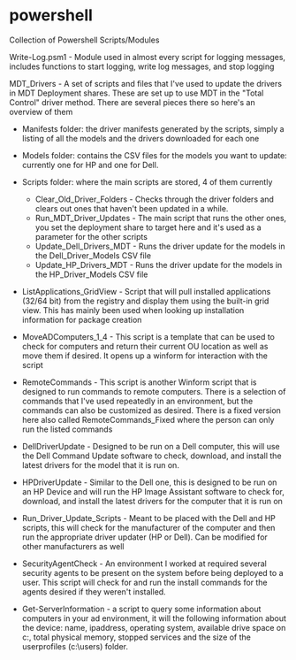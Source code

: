 # powershell
Collection of Powershell Scripts/Modules

Write-Log.psm1 - Module used in almost every script for logging messages, includes functions to start logging, write log messages, and stop logging

MDT_Drivers - A set of scripts and files that I've used to update the drivers in MDT Deployment shares. These are set up to use MDT in the "Total Control" driver method. There are several pieces there so here's an overview of them
- Manifests folder: the driver manifests generated by the scripts, simply a listing of all the models and the drivers downloaded for each one
- Models folder: contains the CSV files for the models you want to update: currently one for HP and one for Dell.
- Scripts folder: where the main scripts are stored, 4 of them currently
  - Clear_Old_Driver_Folders - Checks through the driver folders and clears out ones that haven't been updated in a while. 
  - Run_MDT_Driver_Updates - The main script that runs the other ones, you set the deployment share to target here and it's used                              as a parameter for the other scripts
  - Update_Dell_Drivers_MDT - Runs the driver update for the models in the Dell_Driver_Models CSV file
  - Update_HP_Drivers_MDT - Runs the driver update for the models in the HP_Driver_Models CSV file
    
 - ListApplications_GridView - Script that will pull installed applications (32/64 bit) from the registry and display them using the built-in grid view. This has mainly been used when looking up installation information for package creation

- MoveADComputers_1_4 - This script is a template that can be used to check for computers and return their current OU location as well as move them if desired. It opens up a winform for interaction with the script

- RemoteCommands - This script is another Winform script that is designed to run commands to remote computers.  There is a selection of commands that I've used repeatedly in an environment, but the commands can also be customized as desired.  There is a fixed version here also called RemoteCommands_Fixed where the person can only run the listed commands

- DellDriverUpdate - Designed to be run on a Dell computer, this will use the Dell Command Update software to check, download, and install the latest drivers for the model that it is run on.

- HPDriverUpdate - Similar to the Dell one, this is designed to be run on an HP Device and will run the HP Image Assistant software to check for, download, and install the latest drivers for the computer that it is run on

- Run_Driver_Update_Scripts - Meant to be placed with the Dell and HP scripts, this will check for the manufacturer of the computer and then run the appropriate driver updater (HP or Dell). Can be modified for other manufacturers as well

- SecurityAgentCheck - An environment I worked at required several security agents to be present on the system before being deployed to a user. This script will check for and run the install commands for the agents desired if they weren't installed.

- Get-ServerInformation - a script to query some information about computers in your ad environment, it will the following information about the device: name, ipaddress, operating system, available drive space on c:, total physical memory, stopped services and the size of the userprofiles (c:\users) folder. 
